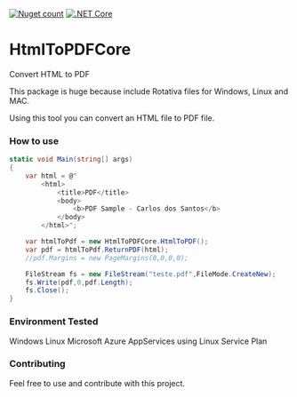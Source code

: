 [![Nuget count](http://img.shields.io/nuget/v/HtmlToPDFCore.svg)](http://www.nuget.org/packages/HtmlToPDFCore/)
[![.NET Core](https://github.com/carloscds/HtmlToPDFCore/workflows/.NET%20Core/badge.svg)](https://github.com/carloscds/HtmlToPDFCore/actions)

# HtmlToPDFCore
Convert HTML to PDF

This package is huge because include Rotativa files for Windows, Linux and MAC. 

Using this tool you can convert an HTML file to PDF file.

### How to use
```csharp
static void Main(string[] args)
{
    var html = @"
        <html>
            <title>PDF</title>
            <body>
                <b>PDF Sample - Carlos dos Santos</b>
            </body>
        </html>";

    var htmlToPdf = new HtmlToPDFCore.HtmlToPDF();
    var pdf = htmlToPdf.ReturnPDF(html);
    //pdf.Margins = new PageMargins(0,0,0,0);

    FileStream fs = new FileStream("teste.pdf",FileMode.CreateNew);
    fs.Write(pdf,0,pdf.Length);
    fs.Close();
}
```

### Environment Tested

Windows
Linux
Microsoft Azure AppServices using Linux Service Plan

### Contributing

Feel free to use and contribute with this project.
